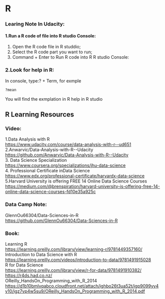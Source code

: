 # R
### Learing Note In Udacity:
#### 1.Run a R code of file into R studio Console:
1. Open the R code file in R studdio;
2. Select the R code part you want to run;
3. Command + Enter to Run R code into R R studio Console:

### 2.Look for help in R:
In console, type:? + Term, for  exmple
```
?mean
```
You will find the exmplation in R help in R studio




## R Learning Resources
### Video:
1.Data Analysis with R
<br>https://www.udacity.com/course/data-analysis-with-r--ud651
<br>2.Anwarvic/Data-Analysis-with-R--Udacity
<br>https://github.com/Anwarvic/Data-Analysis-with-R--Udacity
<br>3. Data Science Specialization
<br>https://www.coursera.org/specializations/jhu-data-science
<br>4. Professional Certificate inData Science
<br>https://www.edx.org/professional-certificate/harvardx-data-science
<br>5.Harvard University is offering FREE 14 Online Data Science Courses
<br>https://medium.com/@brenspiration/harvard-university-is-offering-free-14-online-data-science-courses-fd10e35a925c

### Data Camp Note:
GlennOu66304/Data-Sciences-in-R
<br>https://github.com/GlennOu66304/Data-Sciences-in-R

### Book:
Learning R
<br>https://learning.oreilly.com/library/view/learning-r/9781449357160/
<br>Introduction to Data Science with R
<br>https://learning.oreilly.com/videos/introduction-to-data/9781491915028
<br>R for Data Science
<br>https://learning.oreilly.com/library/view/r-for-data/9781491910382/
<br>https://r4ds.had.co.nz/
<br>OReilly_HandsOn_Programming_with_R_2014
<br>https://d1b10bmlvqabco.cloudfront.net/attach/ighbo26t3ua52t/igp9099yy4v10/igz7vp4w5su9/OReilly_HandsOn_Programming_with_R_2014.pdf
